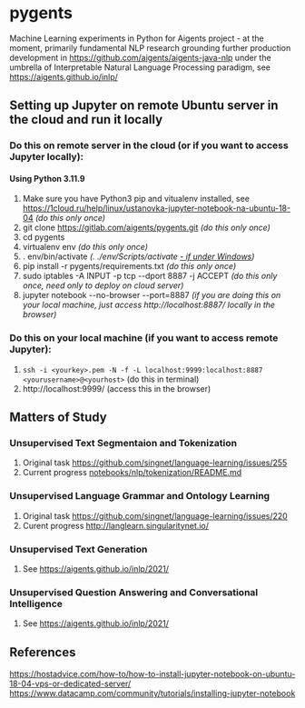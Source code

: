# pygents

Machine Learning experiments in Python for Aigents project - at the moment, primarily fundamental NLP research grounding further production development in https://github.com/aigents/aigents-java-nlp under the umbrella of Interpretable Natural Language Processing paradigm, see https://aigents.github.io/inlp/

## Setting up Jupyter on remote Ubuntu server in the cloud and run it locally

### Do this on remote server in the cloud (or if you want to access Jupyter locally):

#### Using Python 3.11.9

1. Make sure you have Python3 pip and vitualenv installed, see https://1cloud.ru/help/linux/ustanovka-jupyter-notebook-na-ubuntu-18-04 *(do this only once)*
1. git clone https://gitlab.com/aigents/pygents.git *(do this only once)*
1. cd pygents
1. virtualenv env *(do this only once)*
1. . env/bin/activate *(. ./env/Scripts/activate [- if under Windows](https://mothergeo-py.readthedocs.io/en/latest/development/how-to/venv-win.html))*
1. pip install -r pygents/requirements.txt *(do this only once)*
1. sudo iptables -A INPUT -p tcp --dport 8887 -j ACCEPT *(do this only once, need only to deploy on cloud server)*
1. jupyter notebook --no-browser --port=8887 *(if you are doing this on your local machine, just access http://localhost:8887/ locally in the browser)*

### Do this on your local machine (if you want to access remote Jupyter):

1. `ssh -i <yourkey>.pem -N -f -L localhost:9999:localhost:8887 <yourusername>@<yourhost>` (do this in terminal)
1. http://localhost:9999/ (access this in the browser)

## Matters of Study

### Unsupervised Text Segmentaion and Tokenization 

1. Original task https://github.com/singnet/language-learning/issues/255
1. Current progress [notebooks/nlp/tokenization/README.md](./notebooks/nlp/tokenization/README.md)

### Unsupervised Language Grammar and Ontology Learning 

1. Original task https://github.com/singnet/language-learning/issues/220
2. Curent progress http://langlearn.singularitynet.io/

### Unsupervised Text Generation 

1. See https://aigents.github.io/inlp/2021/

### Unsupervised Question Answering  and Conversational Intelligence

1. See https://aigents.github.io/inlp/2021/

## References
https://hostadvice.com/how-to/how-to-install-jupyter-notebook-on-ubuntu-18-04-vps-or-dedicated-server/
https://www.datacamp.com/community/tutorials/installing-jupyter-notebook
